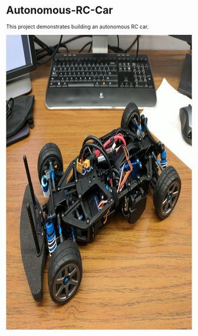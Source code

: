 # Autonomous-RC-Car
This project demonstrates building an autonomous RC car.

<img src="Images/RC_Car.jpg" alt="alt text" width="5000" height="800">


